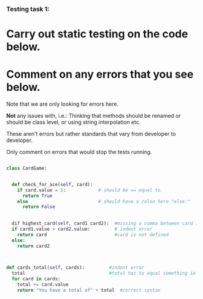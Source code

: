 ### Testing task 1:

# Carry out static testing on the code below.
# Comment on any errors that you see below.

Note that we are only looking for errors here.

**Not** any issues with, i.e.: 
Thinking that methods should be renamed or should be class level, or using string interpolation etc. 

These aren't errors but rather standards that vary from developer to developer. 

Only comment on errors that would stop the tests running.

```python

class CardGame:


  def check_for_ace(self, card):
    if card.value = 1:            # should be == equal to. 
      return True
    else                          # should have a colon here "else:"
      return False
   

  dif highest_card(self, card1 card2):  #missing a comma between card 1 & 2, dif should be def (define)
  if card1.value > card2.value:         # indent error
    return card                         #card is not defined
  else:
    return card2
  


def cards_total(self, cards):         #indent error
  total                               #total has to equal something ie total =0 
  for card in cards:
    total += card.value               
    return "You have a total of" + total  #correct syntax
  
```
